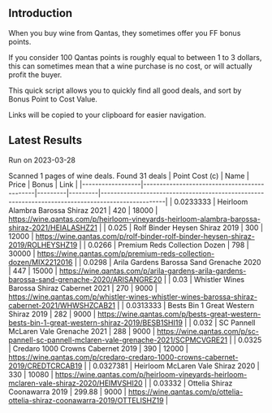 ## Introduction

When you buy wine from Qantas, they sometimes offer you FF bonus points. 

If you consider 100 Qantas points is roughly equal to between 1 to 3 dollars, this can sometimes mean that a wine purchase is no cost, or will actually profit the buyer.

This quick script allows you to quickly find all good deals, and sort by Bonus Point to Cost Value.

Links will be copied to your clipboard for easier navigation.

## Latest Results

Run on 2023-03-28

Scanned 1 pages of wine deals.
Found 31 deals
|   Point Cost (c) | Name                                        |   Price |   Bonus | Link                                                                                             |
|------------------|---------------------------------------------|---------|---------|--------------------------------------------------------------------------------------------------|
|        0.0233333 | Heirloom Alambra Barossa Shiraz 2021        |  420    |   18000 | https://wine.qantas.com/p/heirloom-vineyards-heirloom-alambra-barossa-shiraz-2021/HEIALASHZ21    |
|        0.025     | Rolf Binder Heysen Shiraz 2019              |  300    |   12000 | https://wine.qantas.com/p/rolf-binder-rolf-binder-heysen-shiraz-2019/ROLHEYSHZ19                 |
|        0.0266    | Premium Reds Collection Dozen               |  798    |   30000 | https://wine.qantas.com/p/premium-reds-collection-dozen/MIX2212016                               |
|        0.0298    | Arila Gardens Barossa Sand Grenache 2020    |  447    |   15000 | https://wine.qantas.com/p/arila-gardens-arila-gardens-barossa-sand-grenache-2020/ARISANGRE20     |
|        0.03      | Whistler Wines Barossa Shiraz Cabernet 2021 |  270    |    9000 | https://wine.qantas.com/p/whistler-wines-whistler-wines-barossa-shiraz-cabernet-2021/WHWSHZCAB21 |
|        0.0313333 | Bests Bin 1 Great Western Shiraz 2019       |  282    |    9000 | https://wine.qantas.com/p/bests-great-western-bests-bin-1-great-western-shiraz-2019/BESB1SHI19   |
|        0.032     | SC Pannell McLaren Vale Grenache 2021       |  288    |    9000 | https://wine.qantas.com/p/sc-pannell-sc-pannell-mclaren-vale-grenache-2021/SCPMCVGRE21           |
|        0.0325    | Credaro 1000 Crowns Cabernet 2019           |  390    |   12000 | https://wine.qantas.com/p/credaro-credaro-1000-crowns-cabernet-2019/CREDTCRCAB19                 |
|        0.0327381 | Heirloom McLaren Vale Shiraz 2020           |  330    |   10080 | https://wine.qantas.com/p/heirloom-vineyards-heirloom-mclaren-vale-shiraz-2020/HEIMVSHI20        |
|        0.03332   | Ottelia Shiraz Coonawarra 2019              |  299.88 |    9000 | https://wine.qantas.com/p/ottelia-ottelia-shiraz-coonawarra-2019/OTTELISHZ19                     |

